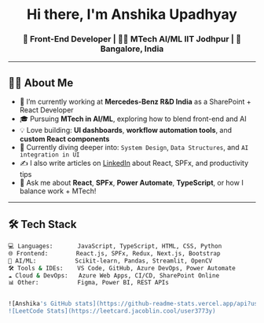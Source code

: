 <h1 align="center">Hi there, I'm Anshika Upadhyay</h1>
<h3 align="center">🚀 Front-End Developer | 👩‍💻 MTech AI/ML IIT Jodhpur | 📍 Bangalore, India</h3>


---

## 👩‍💼 About Me

- 🔭 I’m currently working at **Mercedes-Benz R&D India** as a SharePoint + React Developer  
- 🎓 Pursuing **MTech in AI/ML**, exploring how to blend front-end and AI  
- 💡 Love building: **UI dashboards**, **workflow automation tools**, and **custom React components**  
- 🌱 Currently diving deeper into: `System Design`, `Data Structures`, and `AI integration in UI`  
- ✍️ I also write articles on [LinkedIn](https://www.linkedin.com/in/anshika-upadhyay-21090716a/) about React, SPFx, and productivity tips  
- 💬 Ask me about **React**, **SPFx**, **Power Automate**, **TypeScript**, or how I balance work + MTech!

---

## 🛠️ Tech Stack

```bash
💻 Languages:       JavaScript, TypeScript, HTML, CSS, Python
🌐 Frontend:        React.js, SPFx, Redux, Next.js, Bootstrap
🧠 AI/ML:           Scikit-learn, Pandas, Streamlit, OpenCV
🛠️ Tools & IDEs:    VS Code, GitHub, Azure DevOps, Power Automate
☁️ Cloud & DevOps:   Azure Web Apps, CI/CD, SharePoint Online
📊 Other:           Figma, Power BI, REST APIs


![Anshika's GitHub stats](https://github-readme-stats.vercel.app/api?username=Anshika444&show_icons=true&theme=radical)
![LeetCode Stats](https://leetcard.jacoblin.cool/user3773y)
